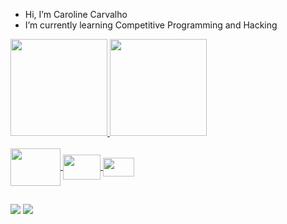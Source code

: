 - Hi, I’m Caroline Carvalho
- I’m currently learning Competitive Programming and Hacking
  

<div> 
  <a href="https://github.com/carolineccarvalho">
  <img height="155em" src="https://github-readme-stats.vercel.app/api?username=carolineccarvalho&show_icons=true&theme=cobalt&include_all_commits=true&count_privete=true"/>
  <img height="155em" src="https://github-readme-stats.vercel.app/api/top-langs/?username=carolineccarvalho&layout=compact&langs_count=16&theme=cobalt"/>
</div> 
    
<div>
  <style="display: inline_block"><br>
  <link rel="stylesheet" type='text/css' href="https://cdn.jsdelivr.net/gh/devicons/devicon@latest/devicon.min.css"/>
    <a href="https://archlinux.org/">
    <img align="center" height="60" width="80" src="https://cdn.jsdelivr.net/gh/devicons/devicon@latest/icons/archlinux/archlinux-original-wordmark.svg" />
    <a href="https://www.python.org/">
    <img align="center" height="40" width="60" src="https://cdn.jsdelivr.net/gh/devicons/devicon@latest/icons/python/python-original.svg" />
    <a href="https://cplusplus.com/">
    <img align="center" height="30" width="50" src="https://cdn.jsdelivr.net/gh/devicons/devicon@latest/icons/cplusplus/cplusplus-line.svg" />     
</div> 
    
##
<div>
  <a href="https://www.linkedin.com/in/caroline-carvalho-bb1394237/" target="_blank"><img src="https://img.shields.io/badge/LinkedIn-0077B5?style=for-the-badge&logo=linkedin&logoColor=white" target="_blank"></a>
  <a href="https://codeforces.com/profile/violetcoop" target="_blank"><img src="https://img.shields.io/badge/Codeforces-445f9d?style=for-the-badge&logo=Codeforces&logoColor=white" target="_blank"></a>
</div>
